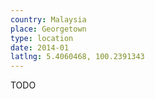 ```yaml
---
country: Malaysia
place: Georgetown
type: location
date: 2014-01
latlng: 5.4060468, 100.2391343
---
```


TODO
